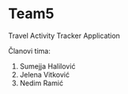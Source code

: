 # Team5
Travel Activity Tracker Application

Članovi tima:
1. Sumejja Halilović
2. Jelena Vitković
3. Nedim Ramić
